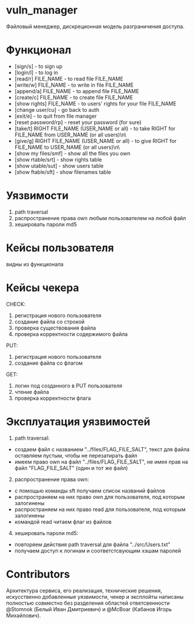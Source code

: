 # vuln_manager
Файловый менеджер, дискреционная модель разграничения доступа.

# Функционал
- [sign/s] - to sign up
- [login/l] - to log in
- [read/r] FILE_NAME - to read file FILE_NAME
- [write/w] FILE_NAME - to write in file FILE_NAME
- [append/a] FILE_NAME - to append file FILE_NAME
- [create/c] FILE_NAME - to create file FILE_NAME
- [show rights] FILE_NAME - to users' rights for your file FILE_NAME
- [change user/cu] - go back to auth
- [exit/e] - to quit from file manager
- [reset password/rp] - reset your password (for sure)
- [take/t] RIGHT FILE_NAME (USER_NAME or all) - to take RIGHT for FILE_NAME from USER_NAME (or all users)\n\
- [give/g] RIGHT FILE_NAME (USER_NAME or all) - to give RIGHT for FILE_NAME to USER_NAME (or all users)\n\
- [show my files/smf] - show all the files you own
- [show rtable/srt] - show rights table
- [show utable/sut] - show users table
- [show ftable/sft] - show filenames table

# Уязвимости
1) path traversal
2) распространение права own любым пользователем на любой файл
3) хешировать пароли md5

# Кейсы пользователя
видны из функционала

# Кейсы чекера
CHECK: 
1) регистрация нового пользователя
2) создание файла со строкой
3) проверка существования файла
4) проверка корректности содержимого файла

PUT:
1) регистрация нового пользователя
2) создание файла со флагом

GET:
1) логин под созданного в PUT пользователя
2) чтение файла
3) проверка корректности флага

# Эксплуатация уязвимостей
1) path traversal:
  - создаем файл с названием "../files/FLAG_FILE_SALT", текст для файла оставляем пустым, чтобы не перезатирать файл
  - имеем право own на файл "../files/FLAG_FILE_SALT", не имея прав на файл "FLAG_FILE_SALT" (один и тот же файл)
2) распространение права own:
  - с помощью команды sft получаем список названий файлов
  - распространяем на них право own для пользователя, под которым залогинены
  - распространяем на них право read для пользователя, под которым залогинены
  - командой read читаем флаг из файлов
4) хешировать пароли md5:
  - повторяем действия path traversal для файла "../src/Users.txt"
  - получаем доступ к логинам и соответстсвующим хэшам паролей

# Contributors
Архитектура сервиса, его реализация, технические решения, искусственно добавленные уязвимости, чекер и эксплойты написаны полностью совместно без разделения областей ответсвенности @Stomnok (Белый Иван Дмитриевич) и @McBoar (Кабанов Игорь Михайлович).
